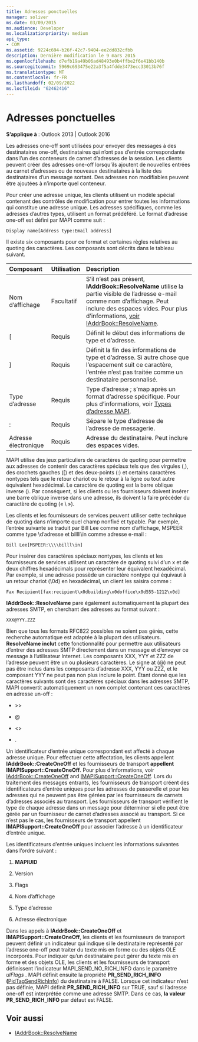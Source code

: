 ```yaml
---
title: Adresses ponctuelles
manager: soliver
ms.date: 03/09/2015
ms.audience: Developer
ms.localizationpriority: medium
api_type:
- COM
ms.assetid: 9224c694-b26f-42c7-9404-ee2dd832cfbb
description: Dernière modification le 9 mars 2015
ms.openlocfilehash: d7efb19a49b06ad48493e0b4ffbe2f6e41bb140b
ms.sourcegitcommit: 5969c693475e22a3f5a4fdde3473ecc33013b76f
ms.translationtype: MT
ms.contentlocale: fr-FR
ms.lasthandoff: 02/09/2022
ms.locfileid: "62462416"
---
```

# <a name="one-off-addresses"></a>Adresses ponctuelles

**S’applique à** : Outlook 2013 | Outlook 2016 
  
Les adresses one-off sont utilisées pour envoyer des messages à des destinataires one-off, destinataires qui n’ont pas d’entrée correspondante dans l’un des conteneurs de carnet d’adresses de la session. Les clients peuvent créer des adresses one-off lorsqu’ils ajoutent de nouvelles entrées au carnet d’adresses ou de nouveaux destinataires à la liste des destinataires d’un message sortant. Des adresses non modifiables peuvent être ajoutées à n’importe quel conteneur.
  
Pour créer une adresse unique, les clients utilisent un modèle spécial contenant des contrôles de modification pour entrer toutes les informations qui constitue une adresse unique. Les adresses spécifiques, comme les adresses d’autres types, utilisent un format prédéféré. Le format d’adresse one-off est défini par MAPI comme suit :
  
`Display name[Address type:Email address]`
  
Il existe six composants pour ce format et certaines règles relatives au quoting des caractères. Les composants sont décrits dans le tableau suivant.
  
|**Composant**|**Utilisation**|**Description**|
|:-----|:-----|:-----|
|Nom d’affichage  <br/> |Facultatif  <br/> |S’il n’est pas présent, **IAddrBook::ResolveName** utilise la partie visible de l’adresse e-mail comme nom d’affichage. Peut inclure des espaces vides. Pour plus d’informations, [voir IAddrBook::ResolveName](iaddrbook-resolvename.md).  <br/> |
|[  <br/> |Requis  <br/> |Définit le début des informations de type et d’adresse.  <br/> |
|]  <br/> |Requis  <br/> |Définit la fin des informations de type et d’adresse. Si autre chose que l’espacement suit ce caractère, l’entrée n’est pas traitée comme un destinataire personnalisé.  <br/> |
|Type d’adresse  <br/> |Requis  <br/> |Type d’adresse ; s’map après un format d’adresse spécifique. Pour plus d’informations, voir [Types d’adresse MAPI](mapi-address-types.md).  <br/> |
|:  <br/> |Requis  <br/> |Sépare le type d’adresse de l’adresse de messagerie.  <br/> |
|Adresse électronique  <br/> |Requis  <br/> |Adresse du destinataire. Peut inclure des espaces vides.  <br/> |
   
MAPI utilise des jeux particuliers de caractères de quoting pour permettre aux adresses de contenir des caractères spéciaux tels que des virgules (,), des crochets gauches ([) et des deux-points (:) et certains caractères nontypes tels que le retour chariot ou le retour à la ligne ou tout autre équivalent hexadécimal. Le caractère de quoting est la barre oblique inverse (\). Par conséquent, si les clients ou les fournisseurs doivent insérer une barre oblique inverse dans une adresse, ils doivent la faire précéder du caractère de quoting (« \\ »).
  
Les clients et les fournisseurs de services peuvent utiliser cette technique de quoting dans n’importe quel champ nonfixé et typable. Par exemple, l’entrée suivante se traduit par Bill Lee comme nom d’affichage, MSPEER comme type \\d’adresse et billll\in comme adresse e-mail :
  
`Bill Lee[MSPEER:\\\\billl\in]`

Pour insérer des caractères spéciaux nontypes, les clients et les fournisseurs de services utilisent un caractère de quoting suivi d’un x et de deux chiffres hexadécimals pour représenter leur équivalent hexadécimal. Par exemple, si une adresse possède un caractère nontype qui équivaut à un retour chariot (\0d) en hexadécimal, un client les saisira comme :
  
`Fax Recipient[fax:recipient\x0dbuilding\x0doffice\x0d555-1212\x0d]`

**IAddrBook::ResolveName** pare également automatiquement la plupart des adresses SMTP, en cherchant des adresses au format suivant : 
  
`XXX@YYY.ZZZ`

Bien que tous les formats RFC822 possibles ne soient pas gérés, cette recherche automatique est adaptée à la plupart des utilisateurs. **ResolveName inclut** cette fonctionnalité pour permettre aux utilisateurs d’entrer des adresses SMTP directement dans un message et d’envoyer ce message à l’utilisateur Internet. Les composants XXX, YYY et ZZZ de l’adresse peuvent être un ou plusieurs caractères. Le signe at (@) ne peut pas être inclus dans les composants d’adresse XXX, YYY ou ZZZ, et le composant YYY ne peut pas non plus inclure le point. Étant donné que les caractères suivants sont des caractères spéciaux dans les adresses SMTP, MAPI convertit automatiquement un nom complet contenant ces caractères en adresse un-off : 
  
- \>\>
    
- @
    
- \<\>
    
- .
    
Un identificateur d’entrée unique correspondant est affecté à chaque adresse unique. Pour effectuer cette affectation, les clients appellent **IAddrBook::CreateOneOff** et les fournisseurs de transport **appellent IMAPISupport::CreateOneOff**. Pour plus d’informations, voir [IAddrBook::CreateOneOff](iaddrbook-createoneoff.md) and [IMAPISupport::CreateOneOff](imapisupport-createoneoff.md). Lors du traitement des messages entrants, les fournisseurs de transport créent des identificateurs d’entrée uniques pour les adresses de passerelle et pour les adresses qui ne peuvent pas être gérées par les fournisseurs de carnets d’adresses associés au transport. Les fournisseurs de transport vérifient le type de chaque adresse dans un message pour déterminer si elle peut être gérée par un fournisseur de carnet d’adresses associé au transport. Si ce n’est pas le cas, les fournisseurs de transport appellent **IMAPISupport::CreateOneOff** pour associer l’adresse à un identificateur d’entrée unique. 
  
Les identificateurs d’entrée uniques incluent les informations suivantes dans l’ordre suivant :
  
1. **MAPIUID**
    
2. Version
    
3. Flags
    
4. Nom d’affichage
    
5. Type d’adresse
    
6. Adresse électronique
    
Dans les appels à **IAddrBook::CreateOneOff** et **IMAPISupport::CreateOneOff**, les clients et les fournisseurs de transport peuvent définir un indicateur qui indique si le destinataire représenté par l’adresse one-off peut traiter du texte mis en forme ou des objets OLE incorporés. Pour indiquer qu’un destinataire peut gérer du texte mis en forme et des objets OLE, les clients et les fournisseurs de transport définissent l’indicateur MAPI_SEND_NO_RICH_INFO dans le paramètre _ulFlags_ . MAPI définit ensuite la propriété **PR_SEND_RICH_INFO (**[PidTagSendRichInfo](pidtagsendrichinfo-canonical-property.md)) du destinataire à FALSE. Lorsque cet indicateur n’est pas définie, MAPI définit **PR_SEND_RICH_INFO** sur TRUE, sauf si l’adresse one-off est interprétée comme une adresse SMTP. Dans ce cas, **la valeur PR_SEND_RICH_INFO** par défaut est FALSE. 
  
## <a name="see-also"></a>Voir aussi

- [IAddrBook::ResolveName](iaddrbook-resolvename.md)

